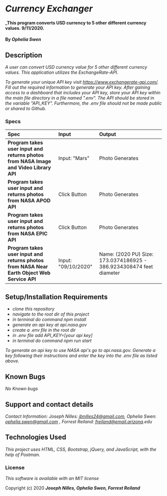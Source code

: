 # _Currency Exchanger_

#### _This program converts USD currency to 5 other different currency values. 9/11/2020.

#### By _**Ophelia Swen**_

## Description

_A user can convert USD currency value for 5 other different currency values. This application utilizes the ExchangeRate-API._

_To generate your unique API key visit https://www.exchangerate-api.com/. Fill out the required information to generate your API key. After gaining access to a dashboard that includes your API key, store your API key within the main file directory in a file named ".env". The API should be stored in the variable "API_KEY". Furthermore, the .env file should not be made public or shared to Github._

### Specs
| Spec | Input | Output |
| :-------------     | :------------- | :------------- |
|**Program takes user input and returns photos from NASA Image and Video Library API** | Input: "Mars" | Photo Generates |
|**Program takes user input and returns photos from NASA APOD API** | Click Button | Photo Generates |
|**Program takes user input and returns photos from NASA EPIC API**| Click Button | Photo Generates |
|**Program takes user input and returns photos from NASA Near Earth Object Web Service API**| Input: "09/10/2020"  | Name: (2020 PU) Size: 173.0374186925 - 386.9234308474 feet diameter |


## Setup/Installation Requirements

* _clone this repository_
* _navigate to the root dir of this project_
* _in terminal do command npm install_
* _generate an api key at api.nasa.gov_
* _create a .env file in the root dir_
* _in .env file add API_KEY=[your api key]_
* _in terminal do command npm run start_


_To generate an api key to use NASA api's go to api.nasa.gov. Generate a key following their instructions and enter the key into the .env file as listed above._

## Known Bugs

_No Known bugs_

## Support and contact details

_Contact Information: Joseph Nilles: jbnilles24@gmail.com, Ophelia Swen: ophelia.swen@gmail.com , Forrest Reiland: freiland@email.arizona.edu_

## Technologies Used

_This project uses HTML, CSS, Bootstrap, jQuery, and JavaScript, with the help of Postman._

### License

*This software is available with an MIT license*

Copyright (c) 2020 **_Joseph Nilles, Ophelia Swen, Forrest Reiland_**
